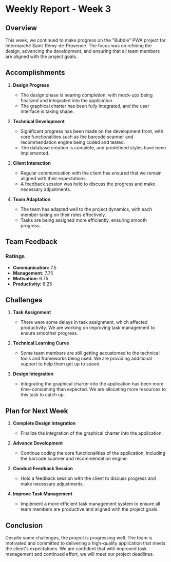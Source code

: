 # Weekly Report - Week 3

## Overview

This week, we continued to make progress on the "Bubble" PWA project for Intermarché Saint-Rémy-de-Provence. The focus was on refining the design, advancing the development, and ensuring that all team members are aligned with the project goals.

## Accomplishments

1. **Design Progress**
   - The design phase is nearing completion, with mock-ups being finalized and integrated into the application.
   - The graphical charter has been fully integrated, and the user interface is taking shape.

2. **Technical Development**
   - Significant progress has been made on the development front, with core functionalities such as the barcode scanner and recommendation engine being coded and tested.
   - The database creation is complete, and predefined styles have been implemented.

3. **Client Interaction**
   - Regular communication with the client has ensured that we remain aligned with their expectations.
   - A feedback session was held to discuss the progress and make necessary adjustments.

4. **Team Adaptation**
   - The team has adapted well to the project dynamics, with each member taking on their roles effectively.
   - Tasks are being assigned more efficiently, ensuring smooth progress.

## Team Feedback

### Ratings

- **Communication:** 7.5
- **Management:** 7.75
- **Motivation:** 6.75
- **Productivity:** 6.25

## Challenges

1. **Task Assignment**
   - There were some delays in task assignment, which affected productivity. We are working on improving task management to ensure smoother progress.

2. **Technical Learning Curve**
   - Some team members are still getting accustomed to the technical tools and frameworks being used. We are providing additional support to help them get up to speed.

3. **Design Integration**
   - Integrating the graphical charter into the application has been more time-consuming than expected. We are allocating more resources to this task to catch up.

## Plan for Next Week

1. **Complete Design Integration**
   - Finalize the integration of the graphical charter into the application.

2. **Advance Development**
   - Continue coding the core functionalities of the application, including the barcode scanner and recommendation engine.

3. **Conduct Feedback Session**
   - Hold a feedback session with the client to discuss progress and make necessary adjustments.

4. **Improve Task Management**
   - Implement a more efficient task management system to ensure all team members are productive and aligned with the project goals.

## Conclusion

Despite some challenges, the project is progressing well. The team is motivated and committed to delivering a high-quality application that meets the client's expectations. We are confident that with improved task management and continued effort, we will meet our project deadlines.